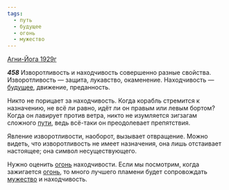 ```yaml
---
tags:
  - путь
  - будущее
  - огонь
  - мужество
---
```


[Агни-Йога 1929г](https://127.0.0.1:4002/agni/1929)

___458___
Изворотливость и находчивость совершенно разные свойства. Изворотливость — защита, лукавство, окаменение. Находчивость — [будущее](../../../tags/#будущее), движение, преданность.   

Никто не порицает за находчивость. Когда корабль стремится к назначению, не всё ли равно, идёт ли он правым или левым бортом? Когда он лавирует против ветра, никто не изумляется зигзагам сложного [пути](../../../tags/#путь), ведь всё-таки он преодолевает препятствия.   

Явление изворотливости, наоборот, вызывает отвращение. Можно видеть, что изворотливость не имеет назначения, она лишь отстаивает настоящее; она символ несуществующего.   

Нужно оценить [огонь](../../../tags/#огонь) находчивости. Если мы посмотрим, когда зажигается [огонь](../../../tags/#огонь), то много лучшего пламени будет сопровождать [мужество](../../../tags/#мужество) и находчивость.